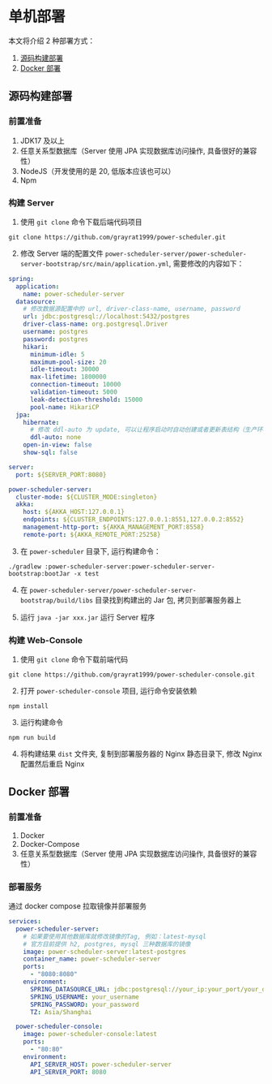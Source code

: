 # 单机部署

本文将介绍 2 种部署方式：

1.  [源码构建部署](#源码构建部署)
2.  [Docker 部署](#docker-部署)

## 源码构建部署

### 前置准备

1. JDK17 及以上
2. 任意关系型数据库（Server 使用 JPA 实现数据库访问操作, 具备很好的兼容性）
3. NodeJS（开发使用的是 20, 低版本应该也可以）
4. Npm

### 构建 Server

1. 使用 `git clone` 命令下载后端代码项目

```
git clone https://github.com/grayrat1999/power-scheduler.git
```

2. 修改 Server 端的配置文件 `power-scheduler-server/power-scheduler-server-bootstrap/src/main/application.yml`, 需要修改的内容如下：

```yml
spring:
  application:
    name: power-scheduler-server
  datasource:
    # 修改数据源配置中的 url, driver-class-name, username, password
    url: jdbc:postgresql://localhost:5432/postgres
    driver-class-name: org.postgresql.Driver
    username: postgres
    password: postgres
    hikari:
      minimum-idle: 5
      maximum-pool-size: 20
      idle-timeout: 30000
      max-lifetime: 1800000
      connection-timeout: 10000
      validation-timeout: 5000
      leak-detection-threshold: 15000
      pool-name: HikariCP
  jpa:
    hibernate:
      # 修改 ddl-auto 为 update, 可以让程序启动时自动创建或者更新表结构（生产环境切勿使用）
      ddl-auto: none
    open-in-view: false
    show-sql: false

server:
  port: ${SERVER_PORT:8080}

power-scheduler-server:
  cluster-mode: ${CLUSTER_MODE:singleton}
  akka:
    host: ${AKKA_HOST:127.0.0.1}
    endpoints: ${CLUSTER_ENDPOINTS:127.0.0.1:8551,127.0.0.2:8552}
    management-http-port: ${AKKA_MANAGEMENT_PORT:8558}
    remote-port: ${AKKA_REMOTE_PORT:25258}
```

3. 在 `power-scheduler` 目录下, 运行构建命令：

```
./gradlew :power-scheduler-server:power-scheduler-server-bootstrap:bootJar -x test
```

4. 在 `power-scheduler-server/power-scheduler-server-bootstrap/build/libs` 目录找到构建出的 Jar 包, 拷贝到部署服务器上

5. 运行 `java -jar xxx.jar` 运行 Server 程序

### 构建 Web-Console

1. 使用 `git clone` 命令下载前端代码

```
git clone https://github.com/grayrat1999/power-scheduler-console.git
```

2. 打开 `power-scheduler-console` 项目, 运行命令安装依赖

```
npm install
```

3. 运行构建命令

```
npm run build
```

4. 将构建结果 `dist` 文件夹, 复制到部署服务器的 Nginx 静态目录下, 修改 Nginx 配置然后重启 Nginx

## Docker 部署

### 前置准备

1. Docker
2. Docker-Compose
3. 任意关系型数据库（Server 使用 JPA 实现数据库访问操作, 具备很好的兼容性）

### 部署服务

通过 docker compose 拉取镜像并部署服务

```yml
services:
  power-scheduler-server:
    # 如果要使用其他数据库就修改镜像的Tag, 例如：latest-mysql
    # 官方目前提供 h2, postgres, mysql 三种数据库的镜像
    image: power-scheduler-server:latest-postgres
    container_name: power-scheduler-server
    ports:
      - "8080:8080"
    environment:
      SPRING_DATASOURCE_URL: jdbc:postgresql://your_ip:your_port/your_db
      SPRING_USERNAME: your_username
      SPRING_PASSWORD: your_password
      TZ: Asia/Shanghai

  power-scheduler-console:
    image: power-scheduler-console:latest
    ports:
      - "80:80"
    environment:
      API_SERVER_HOST: power-scheduler-server
      API_SERVER_PORT: 8080
```
